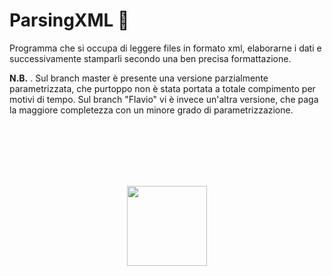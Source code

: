 # ParsingXML :memo:

Programma che si occupa di leggere files in formato xml, elaborarne i dati e successivamente stamparli secondo una ben precisa formattazione.

**N.B.** . Sul branch master è presente una versione parzialmente parametrizzata, che purtoppo non è stata portata a totale compimento per motivi di tempo. Sul branch "Flavio" vi è invece un'altra versione, che paga la maggiore completezza con un minore grado di parametrizzazione.

<br />
<br />
<br />
<br />
<br />

<p align="center">
  <img width="128" height="128" src="https://image.ibb.co/nfaVmx/Just.png" />
</p>
